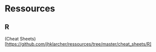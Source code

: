 # Ressources
 
## R
(Cheat Sheets)[https://github.com/jhklarcher/ressources/tree/master/cheat_sheets/R]
